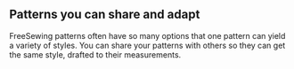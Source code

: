 
## Patterns you can share and adapt

FreeSewing patterns often have so many options that one pattern can yield a variety of styles. You can share your patterns with others so they can get the same style, drafted to their measurements.
